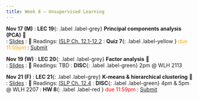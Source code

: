 ```yaml
---
title: Week 8 — Unsupervised Learning
---
```


**Nov 17 (M)**
: **LEC 19**{: .label .label-grey} **Principal components analysis (PCA)** 🎥  
    : [Slides](.)
: 📖 Readings: [ISLP Ch. 12.1-12.2](https://www.statlearning.com/)
: **Quiz 7**{: .label .label-yellow } <font color="orange">due 11:59pm</font>
    : [Submit](.)

**Nov 19 (W)**
: **LEC 20**{: .label .label-grey} **Factor analysis** 🎥  
    : [Slides](.)
: 📖 Readings: TBD
: **DISC**{: .label .label-green} 2pm @ WLH 2113

**Nov 21 (F)**
: **LEC 21**{: .label .label-grey} **K-means & hierarchical clustering** 🎥  
    : [Slides](.)
: 📖 Readings: [ISLP Ch. 12.4](https://www.statlearning.com/)
: **DISC**{: .label .label-green} 4pm & 5pm @ WLH 2207
: **HW 8**{: .label .label-red } <font color="red">due 11:59pm</font>
    : [Submit](.)
